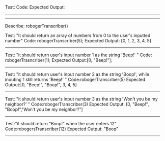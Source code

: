 
Test:
Code:
Expected Output:

----
----


Describe: robogerTranscriber()

Test: "It should return an array of numbers from 0 to the user's inputted number"
Code: robogerTranscriber(5);
Expected Output: [0, 1, 2, 3, 4, 5]

----

Test: "it should return user's input number 1 as the string 'Beep!' " 
Code: robogerTrasncriber(1);
Expected Output:[0, "Beep!"];

----

Test: "it should return user's input number 2 as the string 'Boop!', while inouting 1 still returns 'Beep!' "
Code:robogerTranscriber(5)
Expected Output:[0, "Beep!", "Boop!", 3, 4, 5]

----

Test: "it should return user's input number 3 as the string 'Won't you be my neighbor?' "
Code:robogerTranscriber(3)
Expected Output: [0, "Beep!", "Boop!","Won't you be my neighbor?"]

----

Test:"it should return "Boop!" when the user enters 12"
Code:robogersTranscriber(12)
Expected Output: "Boop"

----